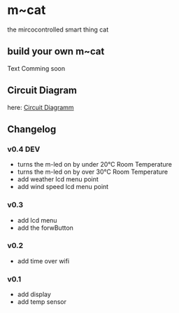 # m~cat
the mircocontrolled smart thing cat

## build your own m~cat
Text Comming soon

## Circuit Diagram
here: [Circuit Diagramm](https://github.com/ingressy/m-cat/blob/main/m-cat.pdf)

## Changelog
### v0.4 DEV
- turns the m-led on by under 20°C Room Temperature
- turns the m-led on by over 30°C Room Temperature
- add weather lcd menu point
- add wind speed lcd menu point

### v0.3
- add lcd menu
- add the forwButton

### v0.2
- add time over wifi

### v0.1
- add display
- add temp sensor
